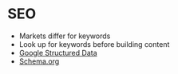 # SEO

- Markets differ for keywords
- Look up for keywords before building content
- [Google Structured Data](https://developers.google.com/search/docs/guides/intro-structured-data)
- [Schema.org](https://www.schema.org)
